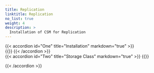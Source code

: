 ```yaml
---
title: Replication
linktitle: Replication 
no_list: true
weight: 4
description: >
  Installation of CSM for Replication
--- 
```


{{< accordion id="One" title="Installation" markdown="true" >}}  
{{<include file="content/v1/getting-started/installation/helm/modules/replication/installation.md" hideClasses="2">}}
{{< /accordion >}}
<br> 
{{< accordion id="Two" title="Storage Class" markdown="true" >}} 
{{<include file="content/v1/getting-started/installation/helm/modules/replication/storageclasses.md" hideIds="2">}}

{{< /accordion >}} 

